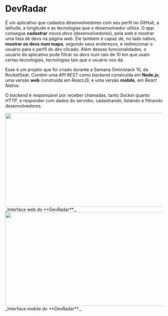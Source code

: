 # DevRadar

É um aplicativo que cadastra desenvolvedores com seu perfil no _GitHub_, a latitude, a longitude e as tecnologias que o desenvolvedor utiliza. O _app_ consegue **cadastrar** novos _devs_ (desenvolvedores), pela web e mostrar uma lista de devs na página _web_. Ele também é capaz de, no lado nativo, **mostrar os devs num mapa**, segundo seus endereços, e redirecionar o usuário para o perfil do _dev_ clicado. Além dessas funcionalidades, o usuário do aplicativo pode filtrar os _devs_ num raio de 10 km que usam certas tecnologias, tecnologias tais que o usuário nos dá.

Esse é um projeto que foi criado durante a Semana Oministack 10, da RocketSeat. Contém uma _API_ _REST_ como _backend_ construída em **Node.js**; uma versão **web** construída em _ReactJS_; e uma versão **mobile**, em _React Native_.

O _backend_ é responsável por receber chamadas, tanto _Socket_ quanto _HTTP_, e responder com dados do servidor, cadastrando, listando e filtrando desenvolvedores.

<img src="https://user-images.githubusercontent.com/40358789/72692069-a1e2e480-3b08-11ea-8553-3486a1079bfd.png?s=50" style="width:1000px;height:300px;" />
_Interface web do **DevRadar**._

<img src="https://user-images.githubusercontent.com/40358789/72692158-203f8680-3b09-11ea-80fd-9db61176d6b5.jpeg?s=50" style="width:1000px;height:300px;" />
_Interface mobile do **DevRadar**._
